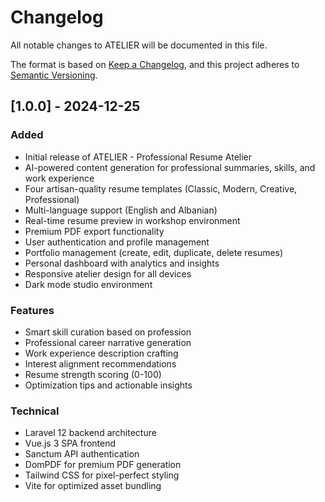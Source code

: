# Changelog

All notable changes to ATELIER will be documented in this file.

The format is based on [Keep a Changelog](https://keepachangelog.com/en/1.0.0/),
and this project adheres to [Semantic Versioning](https://semver.org/spec/v2.0.0.html).

## [1.0.0] - 2024-12-25

### Added
- Initial release of ATELIER - Professional Resume Atelier
- AI-powered content generation for professional summaries, skills, and work experience
- Four artisan-quality resume templates (Classic, Modern, Creative, Professional)
- Multi-language support (English and Albanian)
- Real-time resume preview in workshop environment
- Premium PDF export functionality
- User authentication and profile management
- Portfolio management (create, edit, duplicate, delete resumes)
- Personal dashboard with analytics and insights
- Responsive atelier design for all devices
- Dark mode studio environment

### Features
- Smart skill curation based on profession
- Professional career narrative generation
- Work experience description crafting
- Interest alignment recommendations
- Resume strength scoring (0-100)
- Optimization tips and actionable insights

### Technical
- Laravel 12 backend architecture
- Vue.js 3 SPA frontend
- Sanctum API authentication
- DomPDF for premium PDF generation
- Tailwind CSS for pixel-perfect styling
- Vite for optimized asset bundling 